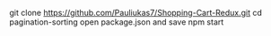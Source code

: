 git clone https://github.com/Pauliukas7/Shopping-Cart-Redux.git
cd pagination-sorting
open package.json and save
npm start
